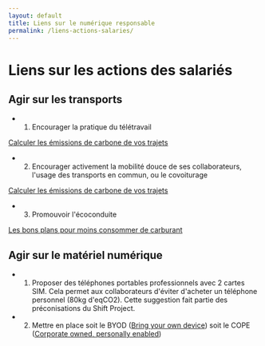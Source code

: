 ```yaml
---
layout: default
title: Liens sur le numérique responsable
permalink: /liens-actions-salaries/
---
```

# Liens sur les actions des salariés

## Agir sur les transports

* 1. Encourager la pratique du télétravail

[Calculer les émissions de carbone de vos trajets](https://agirpourlatransition.ademe.fr/particuliers/calculer-emissions-carbone-trajets)

* 2. Encourager activement la mobilité douce de ses collaborateurs, l'usage des transports en commun, ou le covoiturage

[Calculer les émissions de carbone de vos trajets](https://agirpourlatransition.ademe.fr/particuliers/calculer-emissions-carbone-trajets)

* 3. Promouvoir l'écoconduite

[Les bons plans pour moins consommer de carburant](https://agirpourlatransition.ademe.fr/particuliers/bureau/deplacements/bons-plans-moins-consommer-carburant)

## Agir sur le matériel numérique

* 1. Proposer des téléphones portables professionnels avec 2 cartes SIM. Cela permet aux collaborateurs d'éviter d'acheter un téléphone personnel (80kg d'eqCO2). Cette suggestion fait partie des préconisations du Shift Project.
* 2. Mettre en place soit le BYOD ([Bring your own device](https://fr.wikipedia.org/wiki/Bring_your_own_device)) soit le COPE ([Corporate owned, personally enabled](https://fr.wikipedia.org/wiki/Corporate_owned,_personally_enabled))

